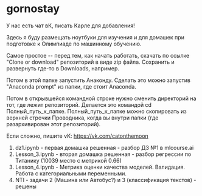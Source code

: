 # gornostay

У нас есть чат вК, писать Карле для добавления! 

Здесь я буду размещать ноутбуки для изучения и для домашек при подготовке к Олимпиаде по машинному обучению.

Самое простое -- перед тем, как начать работать, скачать по ссылке "Clone or download" репозиторий в виде zip файла. 
Сохранить и развернуть где-то в Downloads, например. 

Потом в этой папке запустить Анаконду. Сделать это можно запустив "Anaconda prompt" из папки, где стоит Anaconda.

Потом в открывшейся командной строке нужно сменить директорий на тот, где лежит репозиторий. Делается это
командой cd Полный_путь_к_папке. Полный_путь_к_папке можно скопировать из верхней строчки Проводника, 
когда вы внутри папки (где разархивирован этот репозиторий).

Если сложно, пишите vK: https://vk.com/catonthemoon

1) dz1.ipynb - первая домашка решенная - разбор ДЗ №1 в mlcourse.ai
2) Lesson_3.ipynb - вторая домашка решенная - разбор регрессии по Титанику (10039 место с метрикой 0.66) 
3) Lesson_4.ipynb - Метрика оценки качества моделей. Валидация. Работа с категориальными переменными.
4) NTI - задачи 2 (Машина или Автобус?) и 3 (классификация текстов) - решены
